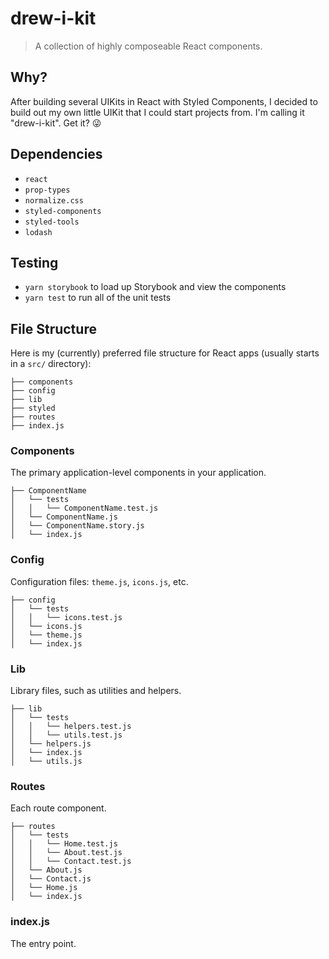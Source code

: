 # drew-i-kit
> A collection of highly composeable React components.

## Why?
After building several UIKits in React with Styled Components, I decided to build out my own little UIKit that I could start projects from. I'm calling it "drew-i-kit". Get it? 😜

## Dependencies
- `react`
- `prop-types`
- `normalize.css`
- `styled-components`
- `styled-tools`
- `lodash`

## Testing
- `yarn storybook` to load up Storybook and view the components
- `yarn test` to run all of the unit tests

## File Structure
Here is my (currently) preferred file structure for React apps (usually starts in a `src/` directory):

```
├── components
├── config
├── lib
├── styled
├── routes
├── index.js
```

### Components
The primary application-level components in your application.

```
├── ComponentName
│   └── tests
│   │   └── ComponentName.test.js
│   └── ComponentName.js
│   └── ComponentName.story.js
│   └── index.js
```

### Config
Configuration files: `theme.js`, `icons.js`, etc.

```
├── config
│   └── tests
│   │   └── icons.test.js
│   └── icons.js
│   └── theme.js
│   └── index.js
```

### Lib
Library files, such as utilities and helpers.

```
├── lib
│   └── tests
│   │   └── helpers.test.js
│   │   └── utils.test.js
│   └── helpers.js
│   └── index.js
│   └── utils.js
```

### Routes
Each route component.

```
├── routes
│   └── tests
│   │   └── Home.test.js
│   │   └── About.test.js
│   │   └── Contact.test.js
│   └── About.js
│   └── Contact.js
│   └── Home.js
│   └── index.js
```

### index.js
The entry point.